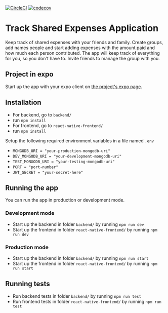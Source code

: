 [![CircleCI](https://circleci.com/gh/ilkkamaksy/share-expenses-app/tree/master.svg?style=svg)](https://circleci.com/gh/ilkkamaksy/share-expenses-app/tree/master)
[![codecov](https://codecov.io/gh/ilkkamaksy/share-expenses-app/branch/master/graph/badge.svg)](https://codecov.io/gh/ilkkamaksy/share-expenses-app)

# Track Shared Expenses Application

Keep track of shared expenses with your friends and family. Create groups, add names people and start adding expenses with the amount paid and how much each person contributed. The app will keep track of everything for you, so you don't have to. Invite friends to manage the group with you.

## Project in expo

Start up the app with your expo client on [the project's expo page](https://expo.io/@ilkkamakinen/share-expenses-app).

## Installation

- For backend, go to `backend/`
- run `npm install`
- For frontend, go to `react-native-frontend/`
- run `npm install`

Setup the following required environment variables in a file named `.env` 

- `MONGODB_URI = "your-production-mongodb-uri"`
- `DEV_MONGODB_URI = "your-development-mongodb-uri"`
- `TEST_MONGODB_URI = "your-testing-mongodb-uri"`
- `PORT = "port-number"`
- `JWT_SECRET = "your-secret-here"`

## Running the app

You can run the app in production or development mode.

### Development mode

- Start up the backend in folder `backend/` by running `npm run dev`
- Start up the frontend in folder `react-native-frontend/` by running `npm run dev`

### Production mode

- Start up the backend in folder `backend/` by running `npm run start`
- Start up the frontend in folder `react-native-frontend/` by running `npm run start`

## Running tests

- Run backend tests in folder `backend/` by running `npm run test`
- Run frontend tests in folder `react-native-frontend/` by running `npm run test`
